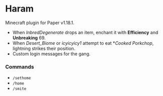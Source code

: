 # Haram
Minecraft plugin for Paper v1.18.1.

* When *InbredDegenerate* drops an item, enchant it with **Efficiency** and **Unbreaking** 69.
* When *Desert_Biome* or *icyicyicy1* attempt to eat **Cooked Porkchop*, lightning strikes their position.
* Custom login messages for the gang.

### Commands
* `/sethome`
* `/home`
* `/smite`
